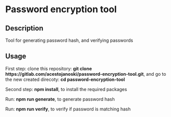 <!DOCTYPE html>
<html>
    <head>
        <style>
            .command {
                font-weight: bold;
            }
        </style>
    </head>
    <body>
        <h1>Password encryption tool</h1>
        <h2>Description</h2>
        <p>Tool for generating password hash, and verifying passwords</p>
        <h2>Usage</h2>
        <p>First step: clone this repository:
            <span class="command"> git clone https://gitlab.com/acestojanoski/password-encryption-tool.git</span>, 
            and go to the new created direcoty: <span class="command">cd password-encryption-tool</span>
        </p>
        <p>Second step: <span class="command">npm install</span>, to install the required packages</p>
        <p>Run: <span class="command">npm run generate</span>, to generate password hash</p>
        <p>Run: <span class="command">npm run verify</span>, to verify if password is matching hash</p>
    </body>
</html>
